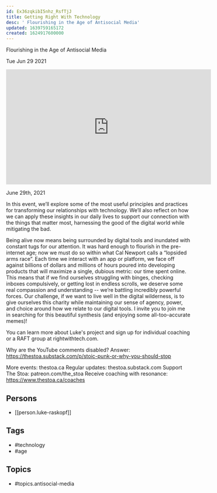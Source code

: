 ```yaml
---
id: Ex36zqkibI5nhz_RsfTjJ
title: Getting Right With Technology
desc: ' Flourishing in the Age of Antisocial Media'
updated: 1639759165172
created: 1624917600000
---
```



 Flourishing in the Age of Antisocial Media

Tue Jun 29 2021

<iframe width="560" height="315" src="https://www.youtube.com/embed/-aeuJZFgCO8" title="Getting Right With Technology: Flourishing in the Age of Antisocial Media w/ Luke Raskopf" frameborder="0" allow="accelerometer; autoplay; clipboard-write; encrypted-media; gyroscope; picture-in-picture" allowfullscreen ></iframe>

June 29th, 2021

In this event, we’ll explore some of the most useful principles and practices for transforming our relationships with technology. We’ll also reflect on how we can apply these insights in our daily lives to support our connection with the things that matter most, harnessing the good of the digital world while mitigating the bad.

Being alive now means being surrounded by digital tools and inundated with constant tugs for our attention. It was hard enough to flourish in the pre-internet age; now we must do so within what Cal Newport calls a “lopsided arms race”. Each time we interact with an app or platform, we face off against billions of dollars and millions of hours poured into developing products that will maximize a single, dubious metric: our time spent online. This means that if we find ourselves struggling with binges, checking inboxes compulsively, or getting lost in endless scrolls, we deserve some real compassion and understanding -- we’re battling incredibly powerful forces. Our challenge, if we want to live well in the digital wilderness, is to give ourselves this charity while maintaining our sense of agency, power, and choice around how we relate to our digital tools. I invite you to join me in searching for this beautiful synthesis (and enjoying some all-too-accurate memes)!

You can learn more about Luke's project and sign up for individual coaching or a RAFT group at rightwithtech.com.

Why are the YouTube comments disabled? Answer: https://thestoa.substack.com/p/stoic-punk-or-why-you-should-stop

More events: thestoa.ca
Regular updates: thestoa.substack.com
Support The Stoa: patreon.com/the_stoa
Receive coaching with resonance: https://www.thestoa.ca/coaches

## Persons

- [[person.luke-raskopf]]

## Tags

- #technology
- #age

## Topics

- #topics.antisocial-media

